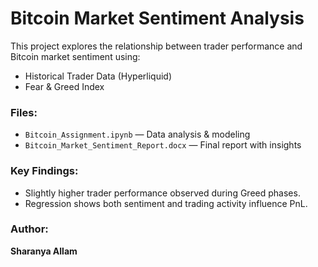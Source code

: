 # Bitcoin Market Sentiment Analysis

This project explores the relationship between trader performance and Bitcoin market sentiment using:
- Historical Trader Data (Hyperliquid)
- Fear & Greed Index

### Files:
- `Bitcoin_Assignment.ipynb` — Data analysis & modeling
- `Bitcoin_Market_Sentiment_Report.docx` — Final report with insights

### Key Findings:
- Slightly higher trader performance observed during Greed phases.
- Regression shows both sentiment and trading activity influence PnL.

### Author:
**Sharanya Allam**
